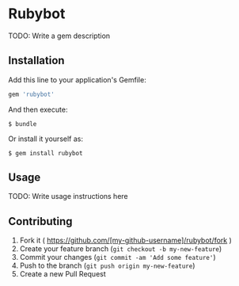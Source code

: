 # Rubybot

TODO: Write a gem description

## Installation

Add this line to your application's Gemfile:

```ruby
gem 'rubybot'
```

And then execute:

    $ bundle

Or install it yourself as:

    $ gem install rubybot

## Usage

TODO: Write usage instructions here

## Contributing

1. Fork it ( https://github.com/[my-github-username]/rubybot/fork )
2. Create your feature branch (`git checkout -b my-new-feature`)
3. Commit your changes (`git commit -am 'Add some feature'`)
4. Push to the branch (`git push origin my-new-feature`)
5. Create a new Pull Request
